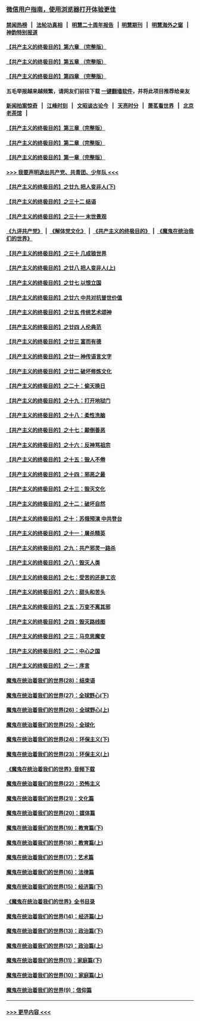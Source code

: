### [微信用户指南，使用浏览器打开体验更佳](https://github.com/gfw-breaker/banned-news1/blob/master/indexes/wechat-guide.md?t=0)
#### [禁闻热榜](热点新闻.md?t=0)  &nbsp;&nbsp;|&nbsp;&nbsp; [法轮功真相](https://github.com/gfw-breaker/truth/blob/master/README.md?t=0) &nbsp;&nbsp;|&nbsp;&nbsp; [明慧二十周年报告](https://github.com/gfw-breaker/mh-reports/blob/master/README.md?t=0) &nbsp;&nbsp;|&nbsp;&nbsp;[明慧期刊](https://github.com/gfw-breaker/mh-qikan) &nbsp;&nbsp;|&nbsp;&nbsp; [明慧海外之窗](https://github.com/gfw-breaker/mh-news/blob/master/README.md?t=0) &nbsp;&nbsp;|&nbsp;&nbsp; [神韵特别报道](https://github.com/gfw-breaker/mh-news/blob/master/shenyun.md?t=0)
#### [【共产主义的终极目的】第六章 （完整版）](../pages/nsc422/n11428913.md?t=02072002) 
#### [【共产主义的终极目的】第五章 （完整版）](../pages/nsc422/n11428912.md?t=02072002) 
#### [【共产主义的终极目的】第四章 （完整版）](../pages/nsc422/n11428907.md?t=02072002) 
#### 五毛举报越来越频繁，请网友们前往下载 [一键翻墙软件](https://github.com/gfw-breaker/ssr-accounts)，并将此项目推荐给亲友
#### [新闻拍案惊奇](https://github.com/gfw-breaker/banned-news1/blob/master/pages/link4.md) &nbsp;&nbsp;|&nbsp;&nbsp; [江峰时刻](https://github.com/gfw-breaker/banned-news1/blob/master/pages/link4.md) &nbsp;&nbsp;|&nbsp;&nbsp; [文昭谈古论今](https://github.com/gfw-breaker/banned-news1/blob/master/pages/link4.md) &nbsp;&nbsp;|&nbsp;&nbsp; [天亮时分](https://github.com/gfw-breaker/banned-news1/blob/master/pages/link4.md) &nbsp;&nbsp;|&nbsp;&nbsp; [萧茗看世界](https://github.com/gfw-breaker/banned-news1/blob/master/pages/link4.md) &nbsp;&nbsp;|&nbsp;&nbsp; [北京老茶馆](https://github.com/gfw-breaker/banned-news1/blob/master/pages/link4.md) &nbsp;&nbsp;|&nbsp;&nbsp; 
#### [【共产主义的终极目的】第三章（完整版）](../pages/nsc422/n11428848.md?t=02072002) 
#### [【共产主义的终极目的】第二章（完整版）](../pages/nsc422/n11428831.md?t=02072002) 
#### [【共产主义的终极目的】第一章（完整版）](../pages/nsc422/n11417651.md?t=02072002) 
#### [>>> 我要声明退出共产党、共青团、少年队 <<<](https://github.com/begood0513/goodnews/blob/master/quit/letter.md) 
#### [【共产主义的终极目的】之廿九 把人变非人(下)](../pages/nsc422/n11344140.md?t=02072002) 
#### [【共产主义的终极目的】之三十二 结语](../pages/nsc422/n11360535.md?t=02072002) 
#### [【共产主义的终极目的】之三十一 末世景观](../pages/nsc422/n11351129.md?t=02072002) 
#### [《九评共产党》](https://github.com/begood0513/9ping.md/blob/master/README.md) &nbsp;|&nbsp; [《解体党文化》](../../../../jtdwh.md/blob/master/README.md)  &nbsp;|&nbsp; [《共产主义的终极目的》](../../../../gczydzjmd.md/blob/master/README.md) &nbsp;|&nbsp; [《魔鬼在统治我们的世界》](../../../../mgztzwmdsj.md/blob/master/README.md) 
#### [【共产主义的终极目的】之三十 几成狼世界](../pages/nsc422/n11348280.md?t=02072002) 
#### [【共产主义的终极目的】之廿八 把人变非人(上)](../pages/nsc422/n11340492.md?t=02072002) 
#### [【共产主义的终极目的】之廿七 以恨立国](../pages/nsc422/n11336944.md?t=02072002) 
#### [【共产主义的终极目的】之廿六 中共对抗普世价值](../pages/nsc422/n11324785.md?t=02072002) 
#### [【共产主义的终极目的】之廿五 传统艺术颂神](../pages/nsc422/n11296396.md?t=02072002) 
#### [【共产主义的终极目的】之廿四 人伦典范](../pages/nsc422/n11296397.md?t=02072002) 
#### [【共产主义的终极目的】之廿三 富而有德](../pages/nsc422/n11283598.md?t=02072002) 
#### [【共产主义的终极目的】之廿一 神传语言文字](../pages/nsc422/n11263265.md?t=02072002) 
#### [【共产主义的终极目的】之廿二 破坏修炼文化](../pages/nsc422/n11245728.md?t=02072002) 
#### [【共产主义的终极目的】之二十：偷天换日](../pages/nsc422/n11238846.md?t=02072002) 
#### [【共产主义的终极目的】之十九：打开地狱门](../pages/nsc422/n11206376.md?t=02072002) 
#### [【共产主义的终极目的】之十八：柔性洗脑](../pages/nsc422/n11199994.md?t=02072002) 
#### [【共产主义的终极目的】之十七：颠倒善恶](../pages/nsc422/n11179782.md?t=02072002) 
#### [【共产主义的终极目的】之十六：反神骂祖宗](../pages/nsc422/n11166798.md?t=02072002) 
#### [【共产主义的终极目的】之十五：毁人不倦](../pages/nsc422/n11166792.md?t=02072002) 
#### [【共产主义的终极目的】之十四：邪恶之最](../pages/nsc422/n11150249.md?t=02072002) 
#### [【共产主义的终极目的】之十三：毁灭文化](../pages/nsc422/n11135227.md?t=02072002) 
#### [【共产主义的终极目的】之十二：破坏自然](../pages/nsc422/n11135214.md?t=02072002) 
#### [【共产主义的终极目的】之十：苏俄预演 中共登台](../pages/nsc422/n11118424.md?t=02072002) 
#### [【共产主义的终极目的】之十一：屠杀精英](../pages/nsc422/n11118442.md?t=02072002) 
#### [【共产主义的终极目的】之九：共产邪灵一路杀](../pages/nsc422/n11114139.md?t=02072002) 
#### [【共产主义的终极目的】之八：毁灭人类](../pages/nsc422/n11108503.md?t=02072002) 
#### [【共产主义的终极目的】之七：受苦的还是工农](../pages/nsc422/n11101809.md?t=02072002) 
#### [【共产主义的终极目的】之六：甜头和苦头](../pages/nsc422/n11096971.md?t=02072002) 
#### [【共产主义的终极目的】之五：万变不离其邪](../pages/nsc422/n11091285.md?t=02072002) 
#### [【共产主义的终极目的】之四：毁灭路线图](../pages/nsc422/n11086284.md?t=02072002) 
#### [【共产主义的终极目的】之三：马克思魔变](../pages/nsc422/n11061941.md?t=02072002) 
#### [【共产主义的终极目的】之二：中心之国](../pages/nsc422/n11047728.md?t=02072002) 
#### [【共产主义的终极目的】之一：序言](../pages/nsc422/n11086077.md?t=02072002) 
#### [魔鬼在统治着我们的世界(28)：结束语](../pages/nsc422/n10936246.md?t=02072002) 
#### [魔鬼在统治着我们的世界(27)：全球野心(下)](../pages/nsc422/n10928319.md?t=02072002) 
#### [魔鬼在统治着我们的世界(26)：全球野心(上)](../pages/nsc422/n10900318.md?t=02072002) 
#### [魔鬼在统治着我们的世界(25)：全球化](../pages/nsc422/n10788205.md?t=02072002) 
#### [魔鬼在统治着我们的世界(24)：环保主义(下)](../pages/nsc422/n10695307.md?t=02072002) 
#### [魔鬼在统治着我们的世界(23)：环保主义(上)](../pages/nsc422/n10688613.md?t=02072002) 
#### [《魔鬼在统治着我们的世界》音频下载](../pages/nsc422/n10635553.md?t=02072002) 
#### [魔鬼在统治着我们的世界(22)：恐怖主义](../pages/nsc422/n10614727.md?t=02072002) 
#### [魔鬼在统治着我们的世界(21)：文化篇](../pages/nsc422/n10597706.md?t=02072002) 
#### [魔鬼在统治着我们的世界(20)：媒体篇](../pages/nsc422/n10586579.md?t=02072002) 
#### [魔鬼在统治着我们的世界(19)：教育篇(下)](../pages/nsc422/n10564808.md?t=02072002) 
#### [魔鬼在统治着我们的世界(18)：教育篇(上)](../pages/nsc422/n10526970.md?t=02072002) 
#### [魔鬼在统治着我们的世界(17)：艺术篇](../pages/nsc422/n10499093.md?t=02072002) 
#### [魔鬼在统治着我们的世界(16)：法律篇](../pages/nsc422/n10485969.md?t=02072002) 
#### [魔鬼在统治着我们的世界(15)：经济篇(下)](../pages/nsc422/n10469975.md?t=02072002) 
#### [《魔鬼在统治着我们的世界》全书目录](../pages/nsc422/n10464261.md?t=02072002) 
#### [魔鬼在统治着我们的世界(14)：经济篇(上)](../pages/nsc422/n10457370.md?t=02072002) 
#### [魔鬼在统治着我们的世界(13)：政治篇(下)](../pages/nsc422/n10448270.md?t=02072002) 
#### [魔鬼在统治着我们的世界(12)：政治篇(上)](../pages/nsc422/n10444576.md?t=02072002) 
#### [魔鬼在统治着我们的世界(11)：家庭篇(下)](../pages/nsc422/n10440961.md?t=02072002) 
#### [魔鬼在统治着我们的世界(10)：家庭篇(上)](../pages/nsc422/n10435448.md?t=02072002) 
#### [魔鬼在统治着我们的世界(9)：信仰篇](../pages/nsc422/n10432159.md?t=02072002) 

----
#### [ >>> 更早内容 <<< ](../indexes/nsc422-earlier.md)
